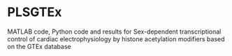 # PLSGTEx
MATLAB code,  Python code and results for Sex-dependent transcriptional control of cardiac electrophysiology by histone acetylation modifiers based on the GTEx database
